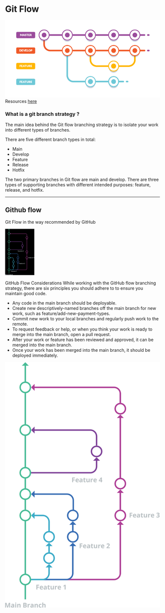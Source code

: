 # Git Flow

![](2021-12-24-15-39-31.png)
Resources [here](https://www.gitkraken.com/learn/git/best-practices/git-branch-strategy)

### What is a git branch strategy ? 
The main idea behind the Git flow branching strategy is to isolate your work into different types of branches.

There are five different branch types in total:

- Main
- Develop
- Feature
- Release
- Hotfix

The two primary branches in Git flow are main and develop. There are three types of supporting branches with different intended purposes: feature, release, and hotfix.

___
## Github flow
Git Flow in the way recommended by GitHub

![GitHub Flow](2021-12-24-15-42-29.png)

GitHub Flow Considerations
While working with the GitHub flow branching strategy, there are six principles you should adhere to to ensure you maintain good code.

- Any code in the main branch should be deployable.
- Create new descriptively-named branches off the main branch for new work, such as feature/add-new-payment-types.
- Commit new work to your local branches and regularly push work to the remote.
- To request feedback or help, or when you think your work is ready to merge into the main branch, open a pull request.
- After your work or feature has been reviewed and approved, it can be merged into the main branch.
- Once your work has been merged into the main branch, it should be deployed immediately.

<img src="git-flow.svg">
